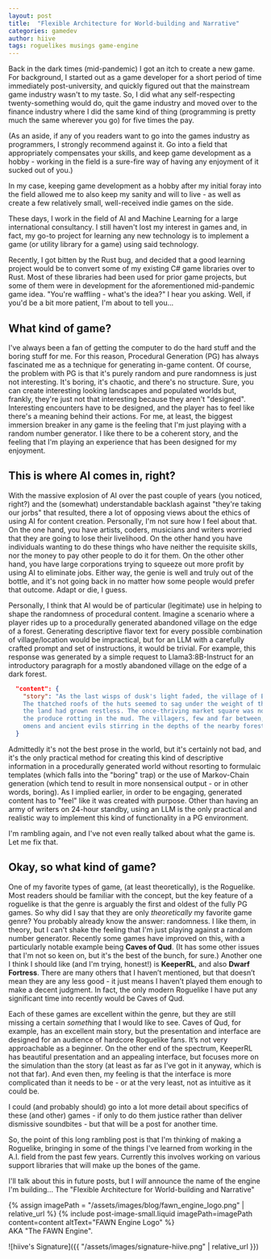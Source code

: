 ```yaml
---
layout: post
title:  "Flexible Architecture for World-building and Narrative"
categories: gamedev
author: hiive
tags: roguelikes musings game-engine
---
```


Back in the dark times (mid-pandemic) I got an itch to create a new game. For background, I started out as a game developer for a short period of time immediately post-university, and quickly figured out that the mainstream game industry wasn't to my taste.
So, I did what any self-respecting twenty-something would do, quit the game industry and moved over to the finance industry where I did the same kind of thing (programming is pretty much the same wherever you go) for five times the pay.

(As an aside, if any of you readers want to go into the games industry as programmers, I strongly recommend against it. Go into a field that appropriately compensates your skills, and keep game development as a hobby - working in the field is a sure-fire way of having any enjoyment of it sucked out of you.)

In my case, keeping game development as a hobby after my initial foray into the field allowed me to also keep my sanity and will to live - as well as create a few relatively small, well-received indie games on the side.

These days, I work in the field of AI and Machine Learning for a large international consultancy. I still haven't lost my interest in games and, in fact, my go-to project for learning any new technology is to implement a game (or utility library for a game) using said technology.

Recently, I got bitten by the Rust bug, and decided that a good learning project would be to convert some of my existing C# game libraries over to Rust. Most of these libraries had been used for prior game projects, but some of them were in development for the aforementioned mid-pandemic game idea. "You're waffling - what's the idea?" I hear you asking. Well, if you'd be a bit more patient, I'm about to tell you...

## What kind of game?
I've always been a fan of getting the computer to do the hard stuff and the boring stuff for me. For this reason, Procedural Generation (PG) has always fascinated me as a technique for generating in-game content.
Of course, the problem with PG is that it's purely random and pure randomness is just not interesting. It's boring, it's chaotic, and there's no structure.
Sure, you can create interesting looking landscapes and populated worlds but, frankly, they're just not that interesting because they aren't "designed". Interesting encounters have to be designed, and the player has to feel like there's a meaning behind their actions.
For me, at least, the biggest immersion breaker in any game is the feeling that I'm just playing with a random number generator. I like there to be a coherent story, and the feeling that I'm playing an experience that has been designed for my enjoyment.

## This is where AI comes in, right?
With the massive explosion of AI over the past couple of years (you noticed, right?) and the (somewhat) understandable 
backlash against "they're taking our jorbs" that resulted, there a lot of opposing views about the ethics of using 
AI for content creation. Personally, I'm not sure how I feel about that. On the one 
hand, you have artists, coders, musicians and writers worried that they are going to lose their livelihood. 
On the other hand you have individuals wanting to do these things who have neither the requisite skills, nor the money 
to pay other people to do it for them. On the other other hand, you have large corporations trying to squeeze out more 
profit by using AI to eliminate jobs. Either way, the genie is well and truly out of the bottle, 
and it's not going back in no matter how some people would prefer that outcome. Adapt or die, I guess.

Personally, I think that AI would be of particular (legitimate) use in helping to shape the randomness of procedural 
content. Imagine a scenario where a player rides up to a procedurally generated abandoned village on the edge of a 
forest. Generating descriptive flavor text for every possible combination of village/location would be impractical, 
but for an LLM with a carefully crafted prompt and set of instructions, it would be trivial.
For example, this response was generated by a simple request to Llama3:8B-Instruct for an introductory paragraph for a 
mostly abandoned village on the edge of a dark forest.

```json
  "content": {
    "story": "As the last wisps of dusk's light faded, the village of Brindlemark lay shrouded in an unsettling silence. 
    The thatched roofs of the huts seemed to sag under the weight of the oppressive atmosphere, as if the very spirits of
    the land had grown restless. The once-thriving market square was now a scene of desolation, the stalls abandoned and
    the produce rotting in the mud. The villagers, few and far between, huddled in their homes, whispering tales of dark
    omens and ancient evils stirring in the depths of the nearby forest."
  }
```

Admittedly it's not the best prose in the world, but it's certainly not bad, and it's the only practical method for 
creating this kind of descriptive information in a procedurally generated world without resorting to formulaic templates 
(which falls into the "boring" trap) or the use of Markov-Chain generation (which tend to result in more nonsensical 
output - or in other words, boring). 
As I implied earlier, in order to be engaging, generated content has to "feel" like it was created with purpose. 
Other than having an army of writers on 24-hour standby, using an LLM is the only practical and realistic way to 
implement this kind of functionality in a PG environment.

I'm rambling again, and I've not even really talked about what the game is. Let me fix that.



## Okay, so what kind of game?
One of my favorite types of game, (at least theoretically), is the Roguelike. Most readers should be familiar with the 
concept, but the key feature of a roguelike is that the genre is arguably the first and oldest of the fully PG games.
So why did I say that they are only *theoretically* my favorite game genre? You probably already know the answer: 
randomness. I like them, in theory, but I can't shake the feeling that I'm just playing against a random number 
generator. Recently some games have improved on this, with a particularly notable example being **Caves of Qud**. 
(It has some other issues that I'm not so keen on, but it's the best of the bunch, for sure.) Another one I think I 
should like (and I'm trying, honest!) is **KeeperRL**, and also **Dwarf Fortress**. 
There are many others that I haven’t mentioned, but that doesn’t mean they are any less good - it just means I haven’t 
played them enough to make a decent judgment. In fact, the only modern Roguelike I have put any significant time into 
recently would be Caves of Qud.

Each of these games are excellent within the genre, but they are still missing a certain *something* that I would like 
to see. Caves of Qud, for example, has an excellent main story, but the presentation and interface are designed for an 
audience of hardcore Roguelike fans. It’s not very approachable as a beginner. On the other end of the spectrum, 
KeeperRL has beautiful presentation and an appealing interface, but focuses more on the simulation than the story 
(at least as far as I’ve got in it anyway, which is not that far). And even then, my feeling is that the interface 
is more complicated than it needs to be - or at the very least, not as intuitive as it could be.

I could (and probably should) go into a lot more detail about specifics of these (and other) games - if only to do them 
justice rather than deliver dismissive soundbites - but that will be a post for another time.

So, the point of this long rambling post is that I'm thinking of making a Roguelike, bringing in some of the things 
I've learned from working in the A.I. field from the past few years. Currently this involves working on various 
support libraries that will make up the bones of the game.

I'll talk about this in future posts, but I *will* announce the name of the engine I'm building... 
The <span class="hiive-highlight">&quot;Flexible Architecture for World-building and Narrative&quot;</span>

<div>
{% assign imagePath = "/assets/images/blog/fawn_engine_logo.png" | relative_url %}
{% include post-image-small.liquid imagePath=imagePath content=content altText="FAWN Engine Logo" %}
</div>
AKA <span class="hiive-highlight">"The FAWN Engine"</span>.

![hiive's Signature]({{ "/assets/images/signature-hiive.png" | relative_url }})


